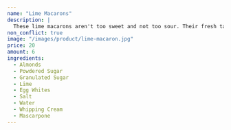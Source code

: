 ```yaml
---
name: "Lime Macarons"
description: |
  These lime macarons aren't too sweet and not too sour. Their fresh taste makes them perfect for any occasion.
non_conflict: true
image: "/images/product/lime-macaron.jpg"
price: 20
amount: 6
ingredients:
  - Almonds
  - Powdered Sugar
  - Granulated Sugar
  - Lime
  - Egg Whites
  - Salt
  - Water
  - Whipping Cream
  - Mascarpone
---
```

